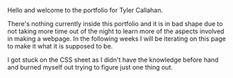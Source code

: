 Hello and welcome to the portfolio for Tyler Callahan.


There's nothing currently inside this portfolio and it is in bad shape due to not taking more time out of the night to learn more of the aspects involved in making a webpage. In the following weeks I will be iterating on this page to make it what it is supposed to be. 

I got stuck on the CSS sheet as I didn't have the knowledge before hand and burned myself out trying to figure just one thing out.
